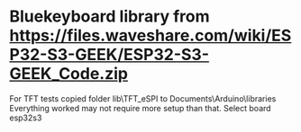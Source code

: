 # Bluekeyboard library from https://files.waveshare.com/wiki/ESP32-S3-GEEK/ESP32-S3-GEEK_Code.zip

For TFT tests copied folder lib\TFT_eSPI to Documents\Arduino\libraries
Everything worked may not require more setup than that.
Select board esp32s3
